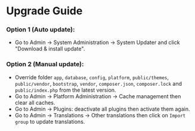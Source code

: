 # Upgrade Guide

### Option 1 (Auto update):

- Go to Admin -> System Administration -> System Updater and click "Download & install update".

### Option 2 (Manual update):

- Override
  folder `app`, `database`, `config`, `platform`, `public/themes`, `public/vendor`, `bootstrap`, `vendor`, `composer.json`, `composer.lock`
  and `public/index.php` from the latest version.
- Go to Admin -> Platform Administration -> Cache management then clear all caches.
- Go to Admin -> Plugins: deactivate all plugins then activate them again.
- Go to Admin -> Translations -> Other translations then click on `Import group` to update translations.
